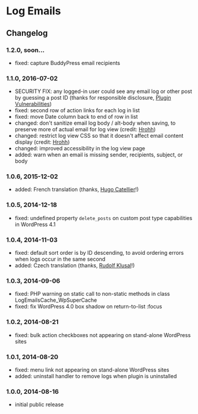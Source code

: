 # Log Emails

## Changelog

### 1.2.0, soon...

* fixed: capture BuddyPress email recipients

### 1.1.0, 2016-07-02

* SECURITY FIX: any logged-in user could see any email log or other post by guessing a post ID (thanks for responsible disclosure, [Plugin Vulnerabilities](https://www.pluginvulnerabilities.com/))
* fixed: second row of action links for each log in list
* fixed: move Date column back to end of row in list
* changed: don't sanitize email log body / alt-body when saving, to preserve more of actual email for log view (credit: [Hrohh](https://wordpress.org/support/profile/hrohh))
* changed: restrict log view CSS so that it doesn't affect email content display (credit: [Hrohh](https://wordpress.org/support/profile/hrohh))
* changed: improved accessibility in the log view page
* added: warn when an email is missing sender, recipients, subject, or body

### 1.0.6, 2015-12-02

* added: French translation (thanks, [Hugo Catellier](http://www.eticweb.ca/)!)

### 1.0.5, 2014-12-18

* fixed: undefined property `delete_posts` on custom post type capabilities in WordPress 4.1

### 1.0.4, 2014-11-03

* fixed: default sort order is by ID descending, to avoid ordering errors when logs occur in the same second
* added: Czech translation (thanks, [Rudolf Klusal](http://www.klusik.cz/)!)

### 1.0.3, 2014-09-06

* fixed: PHP warning on static call to non-static methods in class LogEmailsCache_WpSuperCache
* fixed: fix WordPress 4.0 box shadow on return-to-list :focus

### 1.0.2, 2014-08-21

* fixed: bulk action checkboxes not appearing on stand-alone WordPress sites

### 1.0.1, 2014-08-20

* fixed: menu link not appearing on stand-alone WordPress sites
* added: uninstall handler to remove logs when plugin is uninstalled

### 1.0.0, 2014-08-16

* initial public release
